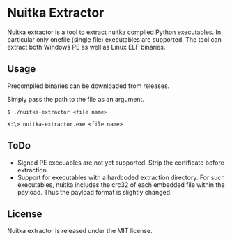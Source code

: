 # Nuitka Extractor

Nuitka extractor is a tool to extract nuitka compiled Python executables. In particular only onefile (single file) executables are supported. The tool can extract both Windows PE as well as Linux ELF binaries.

## Usage

Precompiled binaries can be downloaded from releases.

Simply pass the path to the file as an argument.

```
$ ./nuitka-extractor <file name>
```

```
X:\> nuitka-extractor.exe <file name>
```

## ToDo

- Signed PE execuables are not yet supported. Strip the certificate before extraction.
- Support for executables with a hardcoded extraction directory. For such executables, nuitka includes the crc32 of each embedded file within the payload. Thus the payload format is slightly changed.

## License

Nuitka extractor is released under the MIT license.
